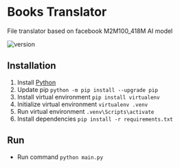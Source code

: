 # Books Translator

File translator based on facebook M2M100_418M AI model

![version](https://img.shields.io/badge/version-0.1.0-green.svg)

## Installation

1. Install [Python](https://www.python.org/downloads/)
2. Update pip `python -m pip install --upgrade pip`
3. Install virtual environment `pip install virtualenv`
4. Initialize virtual environment `virtualenv .venv`
5. Run virtual environment `.venv\Scripts\activate`
6. Install dependencies `pip install -r requirements.txt`

## Run

- Run command `python main.py`